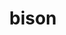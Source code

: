 ---
title: "bison"
layout: cache
categories: [package, develop-2025-03-16]
meta: {"compilers": ["apple-clang@=16.0.0", "cce@=18.0.0", "gcc@=10.5.0", "gcc@=11.1.0", "gcc@=11.4.0", "gcc@=12.3.0", "gcc@=12.4.0", "gcc@=13.2.0", "gcc@=13.3.0", "gcc@=7.3.1", "gcc@=7.5.0"], "num_specs": 19, "num_specs_by_stack": {"aws-pcluster-neoverse_v1": 1, "aws-pcluster-x86_64_v4": 4, "bootstrap-aarch64-darwin": 1, "bootstrap-x86_64-linux-gnu": 1, "build_systems": 1, "data-vis-sdk": 1, "developer-tools-aarch64-linux-gnu": 1, "developer-tools-darwin": 1, "developer-tools-x86_64_v3-linux-gnu": 1, "e4s": 1, "e4s-cray-rhel": 1, "e4s-neoverse-v2": 1, "e4s-oneapi": 1, "e4s-rocm-external": 1, "hep": 1, "ml-darwin-aarch64-mps": 1, "ml-linux-aarch64-cpu": 1, "ml-linux-aarch64-cuda": 1, "ml-linux-x86_64-cpu": 1, "ml-linux-x86_64-cuda": 1, "ml-linux-x86_64-rocm": 1, "radiuss": 1, "radiuss-aws": 1, "radiuss-aws-aarch64": 1, "root": 19, "tutorial": 2}, "oss": ["amzn2", "centos7", "rhel8", "sequoia", "ubuntu18.04", "ubuntu20.04", "ubuntu22.04", "ubuntu24.04"], "platforms": ["darwin", "linux"], "stacks": ["aws-pcluster-neoverse_v1", "aws-pcluster-x86_64_v4", "bootstrap-aarch64-darwin", "bootstrap-x86_64-linux-gnu", "build_systems", "data-vis-sdk", "developer-tools-aarch64-linux-gnu", "developer-tools-darwin", "developer-tools-x86_64_v3-linux-gnu", "e4s", "e4s-cray-rhel", "e4s-neoverse-v2", "e4s-oneapi", "e4s-rocm-external", "hep", "ml-darwin-aarch64-mps", "ml-linux-aarch64-cpu", "ml-linux-aarch64-cuda", "ml-linux-x86_64-cpu", "ml-linux-x86_64-cuda", "ml-linux-x86_64-rocm", "radiuss", "radiuss-aws", "radiuss-aws-aarch64", "root", "tutorial"], "targets": ["aarch64", "neoverse_v1", "neoverse_v2", "x86_64_v3", "x86_64_v4"], "versions": ["3.8.2"]}
spec_details: [{"compiler": "gcc@=13.2.0", "hash": "3nokraaaac2mmo3xg5h6fahzcprpeeip", "os": "ubuntu24.04", "platform": "linux", "size": "-", "stacks": ["ml-linux-aarch64-cpu", "ml-linux-aarch64-cuda", "root"], "target": "aarch64", "variants": ["build_system=autotools", "~color"], "versions": ["3.8.2"]}, {"compiler": "gcc@=12.4.0", "hash": "4knkmlyb7n33zda3dgqzpdurmwqstlnx", "os": "amzn2", "platform": "linux", "size": "-", "stacks": ["aws-pcluster-x86_64_v4", "root"], "target": "x86_64_v3", "variants": ["build_system=autotools", "~color"], "versions": ["3.8.2"]}, {"compiler": "gcc@=10.5.0", "hash": "564hmi6fd6r7l6y2tbcbolvld36tfg3s", "os": "centos7", "platform": "linux", "size": "-", "stacks": ["developer-tools-x86_64_v3-linux-gnu", "root"], "target": "x86_64_v3", "variants": ["build_system=autotools", "~color"], "versions": ["3.8.2"]}, {"compiler": "gcc@=7.3.1", "hash": "ai7lxvidusqggp2ao5hdi3zqtye7oiwm", "os": "amzn2", "platform": "linux", "size": "-", "stacks": ["radiuss-aws-aarch64", "root"], "target": "aarch64", "variants": ["build_system=autotools", "~color"], "versions": ["3.8.2"]}, {"compiler": "apple-clang@=16.0.0", "hash": "faeicd53s6zqbywkqzi2h23436ormwd5", "os": "sequoia", "platform": "darwin", "size": "-", "stacks": ["bootstrap-aarch64-darwin", "developer-tools-darwin", "ml-darwin-aarch64-mps", "root"], "target": "aarch64", "variants": ["build_system=autotools", "~color"], "versions": ["3.8.2"]}, {"compiler": "gcc@=12.4.0", "hash": "gojmj75f2fgkserdlg3dapko4vfslx73", "os": "amzn2", "platform": "linux", "size": "-", "stacks": ["aws-pcluster-neoverse_v1", "root"], "target": "neoverse_v1", "variants": ["build_system=autotools", "~color"], "versions": ["3.8.2"]}, {"compiler": "gcc@=11.4.0", "hash": "hp47t6x6uz2apot6icikse3rumuwgz2p", "os": "ubuntu22.04", "platform": "linux", "size": "-", "stacks": ["e4s", "e4s-rocm-external", "hep", "root", "tutorial"], "target": "x86_64_v3", "variants": ["build_system=autotools", "~color"], "versions": ["3.8.2"]}, {"compiler": "gcc@=7.3.1", "hash": "j2havmi5k3xpcdupf4kllrptt76zhcfu", "os": "amzn2", "platform": "linux", "size": "-", "stacks": ["radiuss-aws", "root"], "target": "x86_64_v3", "variants": ["build_system=autotools", "~color"], "versions": ["3.8.2"]}, {"compiler": "gcc@=12.4.0", "hash": "lxbdvvv3ulircajshtyzlh6vi45drhtw", "os": "amzn2", "platform": "linux", "size": "-", "stacks": ["aws-pcluster-x86_64_v4", "root"], "target": "x86_64_v4", "variants": ["build_system=autotools", "~color"], "versions": ["3.8.2"]}, {"compiler": "gcc@=12.3.0", "hash": "pcj5d2p7iz6k3l7ukxlwjoxqivjltbkh", "os": "ubuntu22.04", "platform": "linux", "size": "-", "stacks": ["root", "tutorial"], "target": "x86_64_v3", "variants": ["build_system=autotools", "~color"], "versions": ["3.8.2"]}, {"compiler": "gcc@=11.4.0", "hash": "rjkg7mhnr6mjg6tz5nd6spvvfwrxp5zo", "os": "ubuntu22.04", "platform": "linux", "size": "-", "stacks": ["e4s-oneapi", "root"], "target": "x86_64_v3", "variants": ["build_system=autotools", "~color"], "versions": ["3.8.2"]}, {"compiler": "cce@=18.0.0", "hash": "t3tq3chbeajvoxgtecc5tbproj6y3sin", "os": "rhel8", "platform": "linux", "size": "-", "stacks": ["e4s-cray-rhel", "root"], "target": "x86_64_v3", "variants": ["build_system=autotools", "~color"], "versions": ["3.8.2"]}, {"compiler": "gcc@=11.1.0", "hash": "ulmtz76qtrbmzxo4rtdujb576y7rwp5u", "os": "ubuntu20.04", "platform": "linux", "size": "-", "stacks": ["data-vis-sdk", "root"], "target": "x86_64_v3", "variants": ["build_system=autotools", "~color"], "versions": ["3.8.2"]}, {"compiler": "gcc@=13.2.0", "hash": "umcagd3qa55ivxqrh4lupzzcgksdenmt", "os": "ubuntu24.04", "platform": "linux", "size": "-", "stacks": ["bootstrap-x86_64-linux-gnu", "ml-linux-x86_64-cpu", "ml-linux-x86_64-cuda", "ml-linux-x86_64-rocm", "root"], "target": "x86_64_v3", "variants": ["build_system=autotools", "~color"], "versions": ["3.8.2"]}, {"compiler": "gcc@=7.5.0", "hash": "vfltsfoqjcvuy6rfyd5re54mzlreplb6", "os": "ubuntu18.04", "platform": "linux", "size": "-", "stacks": ["build_systems", "radiuss", "root"], "target": "x86_64_v3", "variants": ["build_system=autotools", "~color"], "versions": ["3.8.2"]}, {"compiler": "gcc@=12.4.0", "hash": "wynlwdjybfcpmk6feni2hwebxnyx2fyf", "os": "amzn2", "platform": "linux", "size": "-", "stacks": ["aws-pcluster-x86_64_v4", "root"], "target": "x86_64_v3", "variants": ["build_system=autotools", "~color"], "versions": ["3.8.2"]}, {"compiler": "gcc@=12.4.0", "hash": "y6cqkdlucez4bvrvpzcmt4wz6ozeibwo", "os": "amzn2", "platform": "linux", "size": "-", "stacks": ["aws-pcluster-x86_64_v4", "root"], "target": "x86_64_v4", "variants": ["build_system=autotools", "~color"], "versions": ["3.8.2"]}, {"compiler": "gcc@=11.4.0", "hash": "z7wwglbive3sgvzfex7vrbahgwaopdxa", "os": "ubuntu22.04", "platform": "linux", "size": "-", "stacks": ["e4s-neoverse-v2", "root"], "target": "neoverse_v2", "variants": ["build_system=autotools", "~color"], "versions": ["3.8.2"]}, {"compiler": "gcc@=13.3.0", "hash": "zo2go2hkw3twzqkpf7bymafd7kvm3ixy", "os": "rhel8", "platform": "linux", "size": "-", "stacks": ["developer-tools-aarch64-linux-gnu", "root"], "target": "aarch64", "variants": ["build_system=autotools", "~color"], "versions": ["3.8.2"]}]
---